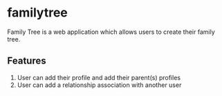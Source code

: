 # familytree
Family Tree is a web application which allows users to create their family tree.

Features
-------------------------------------------------------------------------------
1. User can add their profile and add their parent(s) profiles
2. User can add a relationship association with another user
